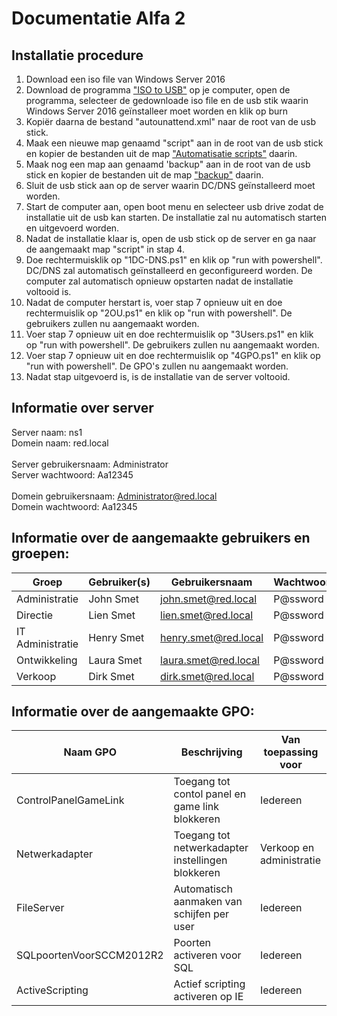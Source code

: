 # Documentatie Alfa 2
## Installatie procedure
1. Download een iso file van Windows Server 2016
2. Download de programma ["ISO to USB"](http://www.isotousb.com) op je computer, open de programma, selecteer de gedownloade iso file en de usb stik waarin Windows Server 2016 geïnstalleer moet worden en klik op burn
3. Kopiër daarna de bestand "autounattend.xml" naar de root van de usb stick.
4. Maak een nieuwe map genaamd "script" aan in de root van de usb stick en kopier de bestanden uit de map ["Automatisatie scripts"](https://github.com/HoGentTIN/p3ops-red/tree/master/Alfa%202%20-%20DC%20%26%20DNS/Automatisatie%20scripts) daarin.
5. Maak nog een map aan genaamd 'backup" aan in de root van de usb stick en kopier de bestanden uit de map ["backup"](https://github.com/HoGentTIN/p3ops-red/tree/master/Alfa%202%20-%20DC%20%26%20DNS/Automatisatie%20scripts/backup) daarin.
6. Sluit de usb stick aan op de server waarin DC/DNS geïnstalleerd moet worden. 
7. Start de computer aan, open boot menu en selecteer usb drive zodat de installatie uit de usb kan starten. De installatie zal nu automatisch starten en uitgevoerd worden.
9. Nadat de installatie klaar is, open de usb stick op de server en ga naar de aangemaakt map "script" in stap 4.
9. Doe rechtermuisklik op "1DC-DNS.ps1" en klik op "run with powershell". DC/DNS zal automatisch geïnstalleerd en geconfigureerd worden. De computer zal automatisch opnieuw opstarten nadat de installatie voltooid is.
10. Nadat de computer herstart is, voer stap 7 opnieuw uit en doe rechtermuislik op "2OU.ps1" en klik op "run with powershell". De gebruikers zullen nu aangemaakt worden.
11. Voer stap 7 opnieuw uit en doe rechtermuislik op "3Users.ps1" en klik op "run with powershell". De gebruikers zullen nu aangemaakt worden.
12. Voer stap 7 opnieuw uit en doe rechtermuislik op "4GPO.ps1" en klik op "run with powershell". De GPO's zullen nu aangemaakt worden.
12. Nadat stap uitgevoerd is, is de installatie van de server voltooid.

## Informatie over server
Server naam: ns1 <br>
Domein naam: red.local<br>
<br>
Server gebruikersnaam: Administrator<br>
Server wachtwoord: Aa12345<br>
<br>
Domein gebruikersnaam: Administrator@red.local<br>
Domein wachtwoord: Aa12345<br>

## Informatie over de aangemaakte gebruikers en groepen:


| Groep            | Gebruiker(s)                 | Gebruikersnaam | Wachtwoord  |
|------------------|------------------------------|------------------------------|------------------------------|
| Administratie    | John Smet | john.smet@red.local| P@ssword|
| Directie         | Lien Smet                 | lien.smet@red.local| P@ssword |
| IT Administratie | Henry Smet                 | henry.smet@red.local | P@ssword|
| Ontwikkeling     | Laura Smet              | laura.smet@red.local | P@ssword |
| Verkoop          | Dirk Smet                | dirk.smet@red.local | P@ssword |

## Informatie over de aangemaakte GPO:
| Naam GPO            | Beschrijving                 | Van toepassing voor                 |
|------------------|------------------------------|------------------------------|
| ControlPanelGameLink    | Toegang tot contol panel en game link blokkeren | Iedereen|
| Netwerkadapter         | Toegang tot netwerkadapter instellingen blokkeren               | Verkoop en administratie|
| FileServer | Automatisch aanmaken van schijfen per user                 | Iedereen|
| SQLpoortenVoorSCCM2012R2 | Poorten activeren voor SQL                 | Iedereen|
| ActiveScripting | Actief scripting activeren op IE                 | Iedereen|





